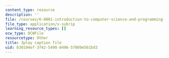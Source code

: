 ```yaml
---
content_type: resource
description: ''
file: /courses/6-0001-introduction-to-computer-science-and-programming-in-python-fall-2016/b30194ef3f425498849657089e561bd3_Y6J8I056Ffw.vtt
file_type: application/x-subrip
learning_resource_types: []
ocw_type: OCWFile
resourcetype: Other
title: 3play caption file
uid: b30194ef-3f42-5498-8496-57089e561bd3
---
```

